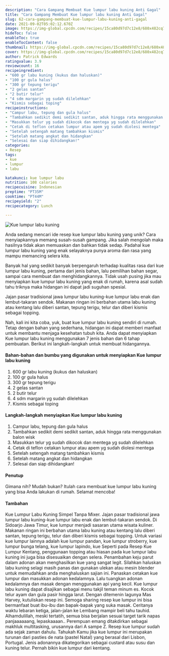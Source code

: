 ```yaml
---
description: "Cara Gampang Membuat Kue lumpur labu kuning Anti Gagal"
title: "Cara Gampang Membuat Kue lumpur labu kuning Anti Gagal"
slug: 62-cara-gampang-membuat-kue-lumpur-labu-kuning-anti-gagal
date: 2021-09-02T05:02:12.670Z
image: https://img-global.cpcdn.com/recipes/15ca80d97d7c12e8/680x482cq70/kue-lumpur-labu-kuning-foto-resep-utama.jpg
hideToc: false
enableToc: true
enableTocContent: false
thumbnail: https://img-global.cpcdn.com/recipes/15ca80d97d7c12e8/680x482cq70/kue-lumpur-labu-kuning-foto-resep-utama.jpg
cover: https://img-global.cpcdn.com/recipes/15ca80d97d7c12e8/680x482cq70/kue-lumpur-labu-kuning-foto-resep-utama.jpg
author: Patrick Edwards
ratingvalue: 3.9
reviewcount: 16
recipeingredient:
- "600 gr labu kuning (kukus dan haluskan)"
- "100 gr gula halus"
- "300 gr tepung terigu"
- "2 gelas santan"
- "2 butir telur"
- "4 sdm margarin yg sudah dilelehkan"
- "Kismis sebagai toping"
recipeinstructions:
- "Campur labu, tepung dan gula halus"
- "Tambahkan sedikit demi sedikit santan, aduk hingga rata menggunakan balon wisk"
- "Masukkan telur yg sudah dikocok dan mentega yg sudah dilelehkan"
- "Cetak di teflon cetakan lumpur atau apem yg sudah diolesi mentega"
- "Setelah setengah matang tambahkan kismis"
- "Setelah matang angkat dan hidangkan"
- "Selesai dan siap dihidangkan!"
categories:
- Resep
tags:
- kue
- lumpur
- labu

katakunci: kue lumpur labu 
nutrition: 108 calories
recipecuisine: Indonesian
preptime: "PT35M"
cooktime: "PT44M"
recipeyield: "2"
recipecategory: Lunch

---
```



![Kue lumpur labu kuning](https://img-global.cpcdn.com/recipes/15ca80d97d7c12e8/680x482cq70/kue-lumpur-labu-kuning-foto-resep-utama.jpg)

Anda sedang mencari ide resep kue lumpur labu kuning yang unik? Cara menyiapkannya memang susah-susah gampang. Jika salah mengolah maka hasilnya tidak akan memuaskan dan bahkan tidak sedap. Padahal kue lumpur labu kuning yang enak selayaknya punya aroma dan rasa yang mampu memancing selera kita.

Banyak hal yang sedikit banyak berpengaruh terhadap kualitas rasa dari kue lumpur labu kuning, pertama dari jenis bahan, lalu pemilihan bahan segar, sampai cara membuat dan menghidangkannya. Tidak usah pusing jika mau menyiapkan kue lumpur labu kuning yang enak di rumah, karena asal sudah tahu triknya maka hidangan ini dapat jadi suguhan spesial.

Jajan pasar tradisional jawa lumpur labu kuning-kue lumpur labu enak dan lembut-takaran sendok. Makanan ringan ini berbahan utama labu kuning atau kentang lalu diberi santan, tepung terigu, telur dan diberi kismis sebagai topping. 

Nah, kali ini kita coba, yuk, buat kue lumpur labu kuning sendiri di rumah. Tetap dengan bahan yang sederhana, hidangan ini dapat memberi manfaat untuk membantu menjaga kesehatan tubuh kita. Anda dapat menyiapkan Kue lumpur labu kuning menggunakan 7 jenis bahan dan 6 tahap pembuatan. Berikut ini langkah-langkah untuk membuat hidangannya.

<!--inarticleads1-->

#### Bahan-bahan dan bumbu yang digunakan untuk menyiapkan Kue lumpur labu kuning

1. 600 gr labu kuning (kukus dan haluskan)
1. 100 gr gula halus
1. 300 gr tepung terigu
1. 2 gelas santan
1. 2 butir telur
1. 4 sdm margarin yg sudah dilelehkan
1. Kismis sebagai toping

<!--inarticleads2-->

#### Langkah-langkah menyiapkan Kue lumpur labu kuning

1. Campur labu, tepung dan gula halus
1. Tambahkan sedikit demi sedikit santan, aduk hingga rata menggunakan balon wisk
1. Masukkan telur yg sudah dikocok dan mentega yg sudah dilelehkan
1. Cetak di teflon cetakan lumpur atau apem yg sudah diolesi mentega
1. Setelah setengah matang tambahkan kismis
1. Setelah matang angkat dan hidangkan
1. Selesai dan siap dihidangkan!

#### Penutup

Gimana nih? Mudah bukan? Itulah cara membuat kue lumpur labu kuning yang bisa Anda lakukan di rumah. Selamat mencoba!

#### Tambahan

Kue Lumpur Labu Kuning Simpel Tanpa Mixer. Jajan pasar tradisional jawa lumpur labu kuning-kue lumpur labu enak dan lembut-takaran sendok. Di Sidoarjo Jawa Timur, kue lumpur menjadi sasaran utama wisata kuliner. Makanan ringan ini berbahan utama labu kuning atau kentang lalu diberi santan, tepung terigu, telur dan diberi kismis sebagai topping. Untuk variasi kue lumpur lainnya adalah kue lumpur pandan, kue lumpur stroberry, kue lumpur bunga telang, kue lumpur lapindo, kue Seperti pada Resep Kue Lumpur Kentang, penggunaan topping atau hiasan pada kue lumpur labu kuning ini juga bisa disesuaikan dengan selera. Penambahan keju parut dalam adonan akan menghasilkan kue yang sangat legit. Silahkan haluskan labu kuning selagi masih panas dan gunakan ulekan atau mesin blender untuk memudahkan anda menghaluskan sajian ini. Panaskan cetakan kue lumpur dan masukkan adonan kedalamnya. Lalu tuangkan adonan kedalamnya dan masak dengan menggunakan api yang kecil. Kue lumpur labu kuning dapat disajikan sebagai menu takjil teman minum es. Kocok telur ayam dan gula pasir hingga larut. Dengan ditemenin lagunya Mas Harvey, kutuliskan resep ini. Semoga sharing resep kue lumpur ini bisa bermanfaat buat ibu-ibu dan bapak-bapak yang suka masak. Ceritanya waktu lebaran ketiga, jalan-jalan ke Lembang mampir beli tahu tauhid. Alhamdulillah, meski tertatih, semua bisa berjalan sesuai target tarik napas panjaaaaaang, lepaskaaaan.. Perempuan emang ditakdirkan sebagai makhluk multitasking, urusannya dari A sampe Z. Resep kue lumpur sudah ada sejak zaman dahulu. Tahukah Kamu jika kue lumpur ini merupakan turunan dari pasties de nata (pastel Natal) yang berasal dari Lisbon, Portugal. Jenis adonannya dikategorikan sebagai custard atau susu dan kuning telur. Pernah bikin kue lumpur dari kentang. 

